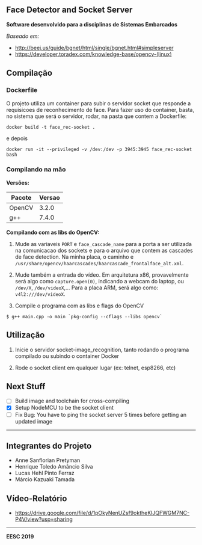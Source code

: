 ## Face Detector and Socket Server

**Software desenvolvido para a disciplinas de Sistemas Embarcados**

*Baseado em:*

- http://beej.us/guide/bgnet/html/single/bgnet.html#simpleserver
- https://developer.toradex.com/knowledge-base/opencv-(linux)

## Compilação

### Dockerfile

O projeto utiliza um container para subir o servidor socket que responde a requisicoes de
reconhecimento de face. Para fazer uso do container, basta, no sistema que será o servidor,
rodar, na pasta que contem a Dockerfile:

```
docker build -t face_rec-socket .
```

e depois 

```
docker run -it --privileged -v /dev:/dev -p 3945:3945 face_rec-socket bash
```

### Compilando na mão

**Versões:**

| Pacote | Versao |
| ------ | ------ |
| OpenCV | 3.2.0 |
| g++ | 7.4.0 |

**Compilando com as libs do OpenCV:**

1. Mude as variaveis `PORT` e `face_cascade_name` para a porta a ser utilizada na
comunicacao dos sockets e para o arquivo que contem as cascades de face detection.
Na minha placa, o caminho e `/usr/share/opencv/haarcascades/haarcascade_frontalface_alt.xml`.

2. Mude também a entrada do vídeo. Em arquitetura x86, provavelmente será algo
como `capture.open(0)`, indicando a webcam do laptop, ou `/dev/X`, `/dev/videoX`,...
Para a placa ARM, será algo como: `v4l2:///dev/videoX`.

3. Compile o programa com as libs e flags do OpenCV

```
$ g++ main.cpp -o main `pkg-config --cflags --libs opencv`
```

## Utilização

1. Inicie o servidor socket-image_recognition, tanto rodando o programa compilado
ou subindo o container Docker

2. Rode o socket client em qualquer lugar (ex: telnet, esp8266, etc)

## Next Stuff

- [ ] Build image and toolchain for cross-compiling
- [x] Setup NodeMCU to be the socket client
- [ ] Fix Bug: You have to ping the socket server 5 times before getting an updated image
______
## Integrantes do Projeto

- Anne Sanflorian Pretyman
- Henrique Toledo Amâncio Silva
- Lucas Hehl Pinto Ferraz
- Márcio Kazuaki Tamada

## Vídeo-Relatório

- https://drive.google.com/file/d/1pOkyNenUZsf9oktheKlJQFWGM7NC-P4V/view?usp=sharing
______

**EESC 2019**
